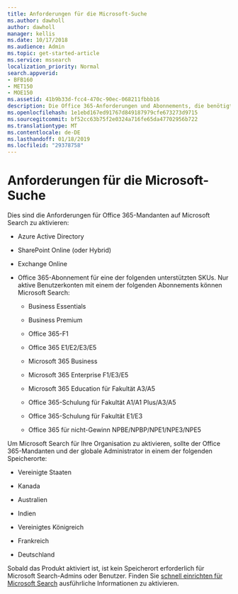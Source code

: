 ```yaml
---
title: Anforderungen für die Microsoft-Suche
ms.author: dawholl
author: dawholl
manager: kellis
ms.date: 10/17/2018
ms.audience: Admin
ms.topic: get-started-article
ms.service: mssearch
localization_priority: Normal
search.appverid:
- BFB160
- MET150
- MOE150
ms.assetid: 41b9b33d-fcc4-470c-90ec-068211fbbb16
description: Die Office 365-Anforderungen und Abonnements, die benötigt werden, aktivieren Microsoft Search
ms.openlocfilehash: 1e1ebd167ed91767d849187979cfe673273d9715
ms.sourcegitcommit: bf52cc63b75f2e0324a716fe65da47702956b722
ms.translationtype: MT
ms.contentlocale: de-DE
ms.lasthandoff: 01/18/2019
ms.locfileid: "29378758"
---
```

# <a name="requirements-for-microsoft-search"></a>Anforderungen für die Microsoft-Suche

Dies sind die Anforderungen für Office 365-Mandanten auf Microsoft Search zu aktivieren: 
  
- Azure Active Directory
    
- SharePoint Online (oder Hybrid)
    
- Exchange Online
    
- Office 365-Abonnement für eine der folgenden unterstützten SKUs. Nur aktive Benutzerkonten mit einem der folgenden Abonnements können Microsoft Search:
    
  - Business Essentials
    
  - Business Premium
    
  - Office 365-F1
    
  - Office 365 E1/E2/E3/E5
    
  - Microsoft 365 Business
    
  - Microsoft 365 Enterprise F1/E3/E5
    
  - Microsoft 365 Education für Fakultät A3/A5
    
  - Office 365-Schulung für Fakultät A1/A1 Plus/A3/A5
    
  - Office 365-Schulung für Fakultät E1/E3
    
  - Office 365 für nicht-Gewinn NPBE/NPBP/NPE1/NPE3/NPE5
    
Um Microsoft Search für Ihre Organisation zu aktivieren, sollte der Office 365-Mandanten und der globale Administrator in einem der folgenden Speicherorte:
  
- Vereinigte Staaten
    
- Kanada
    
- Australien
    
- Indien
    
- Vereinigtes Königreich
    
- Frankreich
    
- Deutschland
    
Sobald das Produkt aktiviert ist, ist kein Speicherort erforderlich für Microsoft Search-Admins oder Benutzer. Finden Sie [schnell einrichten für Microsoft Search](quick-set-up.md) ausführliche Informationen zu aktivieren. 

  

